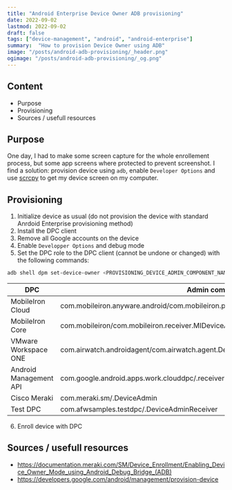 ```yaml
---
title: "Android Enterprise Device Owner ADB provisioning"
date: 2022-09-02
lastmod: 2022-09-02
draft: false
tags: ["device-management", "android", "android-enterprise"]
summary:  "How to provision Device Owner using ADB"
image: "/posts/android-adb-provisioning/_header.png"
ogimage: "/posts/android-adb-provisioning/_og.png"
---
```


## Content
* Purpose
* Provisioning
* Sources / usefull resources

## Purpose

One day, I had to make some screen capture for the whole enrollement process, but some app screens where protected to prevent screenshot. I find a solution: provision device using `adb`, enable `Developer Options` and use [scrcpy](https://github.com/Genymobile/scrcpy) to get my device screen on my computer.

## Provisioning

1. Initialize device as usual (do not provision the device with standard Anrdoid Enterprise provisioning method)
2. Install the DPC client
3. Remove all Google accounts on the device
4. Enable `Developper Options` and debug mode
5. Set the DPC role to the DPC client (cannot be undone or changed) with the following commands:

```bash
adb shell dpm set-device-owner <PROVISIONING_DEVICE_ADMIN_COMPONENT_NAME>
```


| DPC                    | Admin component name                                                                             |
|------------------------|--------------------------------------------------------------------------------------------------|
| MobileIron Cloud       | com.mobileiron.anyware.android/com.mobileiron.polaris.manager.device.AndroidDeviceAdminReceiver  |
| MobileIron Core        | com.mobileiron/com.mobileiron.receiver.MIDeviceAdmin                                             |
| VMware Workspace ONE   | com.airwatch.androidagent/com.airwatch.agent.DeviceAdministratorReceiver                         |
| Android Management API | com.google.android.apps.work.clouddpc/.receivers.CloudDeviceAdminReceiver                        |
| Cisco Meraki           | com.meraki.sm/.DeviceAdmin                                                                       |
| Test DPC               | com.afwsamples.testdpc/.DeviceAdminReceiver                                                      |


6. Enroll device with DPC

## Sources / usefull resources
* https://documentation.meraki.com/SM/Device_Enrollment/Enabling_Device_Owner_Mode_using_Android_Debug_Bridge_(ADB)
* https://developers.google.com/android/management/provision-device